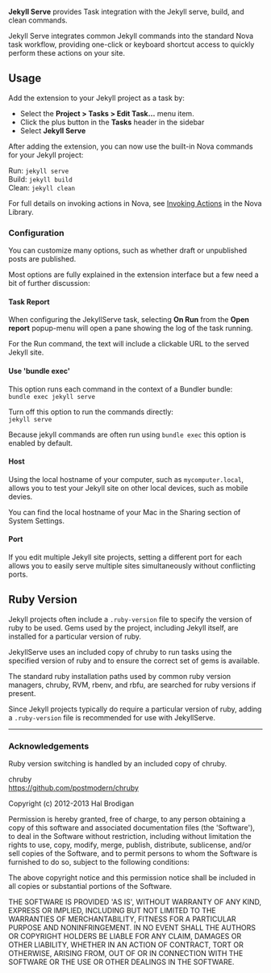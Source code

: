 **Jekyll Serve** provides Task integration with the Jekyll serve, build, and clean commands.

Jekyll Serve integrates common Jekyll commands into the standard Nova task workflow, providing one-click or keyboard shortcut access to quickly perform these actions on your site.

## Usage

Add the extension to your Jekyll project as a task by:
- Select the **Project > Tasks > Edit Task…** menu item.
- Click the plus button in the **Tasks** header in the sidebar
- Select **Jekyll Serve** 

After adding the extension, you can now use the built-in Nova commands for your Jekyll project:

Run: `jekyll serve`  
Build: `jekyll build`  
Clean: `jekyll clean`

For full details on invoking actions in Nova, see [Invoking Actions](https://help.panic.com/nova/run-tasks/#invoking-actions) in the Nova Library.

### Configuration

You can customize many options, such as whether draft or unpublished posts are published.

Most options are fully explained in the extension interface but a few need a bit of further discussion:

#### Task Report
When configuring the JekyllServe task, selecting **On Run** from the **Open report** popup-menu will open a pane showing the log of the task running.

For the Run command, the text will include a clickable URL to the served Jekyll site.

#### Use 'bundle exec'
This option runs each command in the context of a Bundler bundle:  
`bundle exec jekyll serve`

Turn off this option to run the commands directly:  
`jekyll serve`

Because jekyll commands are often run using `bundle exec` this option is enabled by default.

#### Host
Using the local hostname of your computer, such as `mycomputer.local`, allows you to test your Jekyll site on other local devices, such as mobile devies.

You can find the local hostname of your Mac in the Sharing section of System Settings.

#### Port
If you edit multiple Jekyll site projects, setting a different port for each allows you to easily serve multiple sites simultaneously without conflicting ports.

## Ruby Version
Jekyll projects often include a `.ruby-version` file to specify the version of ruby to be used. Gems used by the project, including Jekyll itself, are installed for a particular version of ruby.

JekyllServe uses an included copy of chruby to run tasks using the specified version of ruby and to ensure the correct set of gems is available.

The standard ruby installation paths used by common ruby version managers, chruby, RVM, rbenv, and rbfu, are searched for ruby versions if present.

Since Jekyll projects typically do require a particular version of ruby, adding a `.ruby-version` file is recommended for use with JekyllServe.

----
### Acknowledgements

Ruby version switching is handled by an included copy of chruby.

chruby  
https://github.com/postmodern/chruby

Copyright (c) 2012-2013 Hal Brodigan

Permission is hereby granted, free of charge, to any person obtaining
a copy of this software and associated documentation files (the
'Software'), to deal in the Software without restriction, including
without limitation the rights to use, copy, modify, merge, publish,
distribute, sublicense, and/or sell copies of the Software, and to
permit persons to whom the Software is furnished to do so, subject to
the following conditions:

The above copyright notice and this permission notice shall be
included in all copies or substantial portions of the Software.

THE SOFTWARE IS PROVIDED 'AS IS', WITHOUT WARRANTY OF ANY KIND,
EXPRESS OR IMPLIED, INCLUDING BUT NOT LIMITED TO THE WARRANTIES OF
MERCHANTABILITY, FITNESS FOR A PARTICULAR PURPOSE AND NONINFRINGEMENT.
IN NO EVENT SHALL THE AUTHORS OR COPYRIGHT HOLDERS BE LIABLE FOR ANY
CLAIM, DAMAGES OR OTHER LIABILITY, WHETHER IN AN ACTION OF CONTRACT,
TORT OR OTHERWISE, ARISING FROM, OUT OF OR IN CONNECTION WITH THE
SOFTWARE OR THE USE OR OTHER DEALINGS IN THE SOFTWARE.
